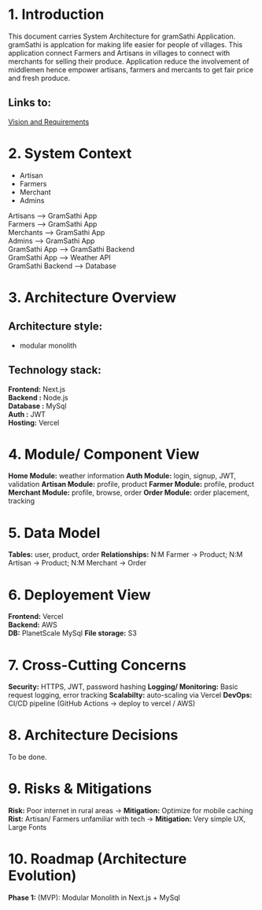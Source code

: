 # 1. Introduction
This document carries System Architecture for gramSathi Application. gramSathi is applcation for making life easier for people of villages. This application connect Farmers and Artisans in villages to connect with merchants for selling their produce. Application reduce the involvement of middlemen hence empower artisans, farmers and mercants to get fair price and fresh produce.

## Links to:
[Vision and Requirements](https://github.com/Parveen539/gramSathiArchitecture/blob/main/vision-and-requirements.md)

# 2. System Context
- Artisan
- Farmers
- Merchant
- Admins

Artisans --> GramSathi App  
Farmers --> GramSathi App  
Merchants --> GramSathi App  
Admins --> GramSathi App  
GramSathi App --> GramSathi Backend  
GramSathi App --> Weather API  
GramSathi Backend --> Database  

# 3. Architecture Overview
## Architecture style:
- modular monolith
  
## Technology stack:
**Frontend:** Next.js  
**Backend :** Node.js  
**Database :** MySql  
**Auth :** JWT  
**Hosting:** Vercel  

# 4. Module/ Component View
**Home Module:** weather information
**Auth Module:** login, signup, JWT, validation
**Artisan Module:** profile, product
**Farmer Module:** profile, product
**Merchant Module:** profile, browse, order
**Order Module:** order placement, tracking

# 5. Data Model
**Tables:** user, product, order
**Relationships:** N:M Farmer -> Product;  N:M Artisan -> Product;  N:M Merchant -> Order 

# 6. Deployement View
**Frontend:** Vercel  
**Backend:** AWS  
**DB:** PlanetScale MySql
**File storage:** S3

# 7. Cross-Cutting Concerns
**Security:** HTTPS, JWT, password hashing
**Logging/ Monitoring:** Basic request logging, error tracking
**Scalabilty:** auto-scaling via Vercel
**DevOps:** CI/CD pipeline (GitHub Actions -> deploy to vercel / AWS)

# 8. Architecture Decisions
To be done.

# 9. Risks & Mitigations
**Risk:** Poor internet in rural areas -> **Mitigation:** Optimize for mobile caching
**Rist:** Artisan/ Farmers unfamiliar with tech -> **Mitigation:** Very simple UX, Large Fonts

# 10. Roadmap (Architecture Evolution) 
**Phase 1:** (MVP): Modular Monolith in Next.js + MySql 
